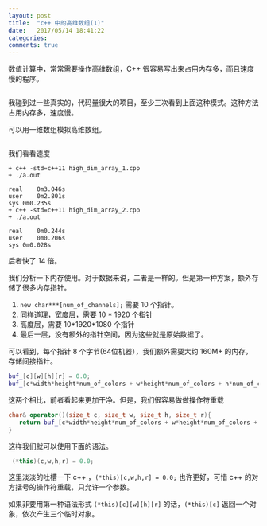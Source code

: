 ```yaml
---
layout: post
title:  "c++ 中的高维数组(1)"
date:   2017/05/14 18:41:22
categories:
comments: true
---
```



数值计算中，常常需要操作高维数组，C++ 很容易写出来占用内存多，而且速度慢的程序。


```{.cpp include=blog/2017-05-14/high_dim_array_1.cpp}
```


我碰到过一些真实的，代码量很大的项目，至少三次看到上面这种模式。这种方法占用内存多，速度慢。


可以用一维数组模拟高维数组。


```{.cpp include=blog/2017-05-14/high_dim_array_2.cpp}
```

我们看看速度

```
+ c++ -std=c++11 high_dim_array_1.cpp
+ ./a.out

real	0m3.046s
user	0m2.801s
sys	0m0.235s
+ c++ -std=c++11 high_dim_array_2.cpp
+ ./a.out

real	0m0.244s
user	0m0.206s
sys	0m0.028s
```


后者快了 14 倍。


我们分析一下内存使用。对于数据来说，二者是一样的。但是第一种方案，额外存储了很多内存指针。

 1. `new char***[num_of_channels];` 需要 10 个指针。
 2. 同样道理，宽度层，需要  10 \* 1920 个指针
 3. 高度层，需要 10\*1920\*1080 个指针
 4. 最后一层，没有额外的指针空间，因为这些就是原始数据了。

可以看到，每个指针 8 个字节(64位机器），我们额外需要大约 160M+ 的内存，存储间接指针。


```cpp
buf_[c][w][h][r] = 0.0;
buf_[c*width*height*num_of_colors + w*height*num_of_colors + h*num_of_colors + r] = 0.0;
```

这两个相比，前者看起来更加干净。但是，我们很容易做做操作符重载

```cpp
char& operator()(size_t c, size_t w, size_t h, size_t r){
   return buf_[c*width*height*num_of_colors + w*height*num_of_colors + h*num_of_colors + r];
}
```

这样我们就可以使用下面的语法。

```cpp
 (*this)(c,w,h,r) = 0.0;
```

这里淡淡的吐槽一下 c++ ，`(*this)[c,w,h,r] = 0.0;` 也许更好，可惜 c++
的对方括号的操作符重载，只允许一个参数。

如果非要用第一种语法形式 `(*this)[c][w][h][r]` 的话，`(*this)[c]` 返回一个对象，依次产生三个临时对象。
